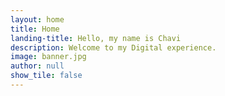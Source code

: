 ```yaml
---
layout: home
title: Home
landing-title: Hello, my name is Chavi
description: Welcome to my Digital experience.
image: banner.jpg
author: null
show_tile: false
---
```




